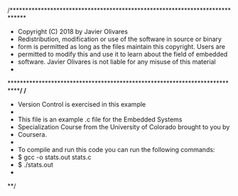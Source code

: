 /*****************************************************************************
* Copyright (C) 2018 by Javier Olivares
* Redistribution, modification or use of the software in source or binary
* form is permitted as long as the files maintain this copyright. Users are
* permitted to modify this and use it to learn about the field of embedded 
* software. Javier Olivares is not liable for any misuse of this material
*
*****************************************************************************/
/**
 * Version Control is exercised in this example
 *
 * This file is an example .c file for the Embedded Systems
 * Specialization Course from the University of Colorado brought to you by 
 * Coursera.
 *
 * To compile and run this code you can run the following commands:
 * $ gcc -o stats.out stats.c
 * $ ./stats.out
 *
 **/ 
